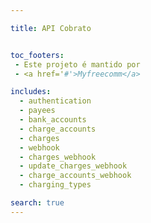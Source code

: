 ```yaml
---

title: API Cobrato


toc_footers:
 - Este projeto é mantido por
 - <a href='#'>Myfreecomm</a>

includes:
  - authentication
  - payees
  - bank_accounts
  - charge_accounts
  - charges
  - webhook
  - charges_webhook
  - update_charges_webhook
  - charge_accounts_webhook
  - charging_types

search: true
---
```


